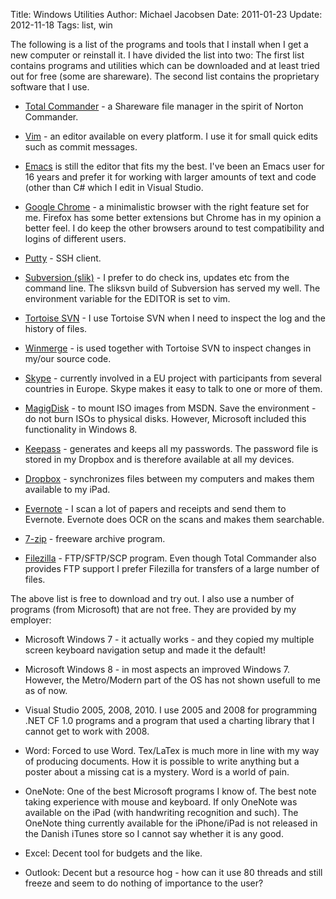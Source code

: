 Title: Windows Utilities
Author: Michael Jacobsen
Date: 2011-01-23
Update: 2012-11-18
Tags: list, win

The following is a list of the programs and tools that I install
when I get a new computer or reinstall it. I have divided the list
into two: The first list contains programs and utilities which can be
downloaded and at least tried out for free (some are shareware). The
second list contains the proprietary software that I use.

* [Total Commander](http://www.ghisler.com) - a Shareware file manager
in the spirit of Norton Commander.

* [Vim](http://www.vim.org) - an editor available on every platform. I
use it for small quick edits such as commit messages.

* [Emacs](http://www.gnu.org/software/emacs/) is still
the editor that fits my the best. I've been an Emacs user for 16 years
and prefer it for working with larger amounts of text and code (other
than C# which I edit in Visual Studio.

* [Google Chrome](http://www.google.com/chrome) - a minimalistic
browser with the right feature set for me. Firefox has some better
extensions but Chrome has in my opinion a better feel. I do keep the
other browsers around to test compatibility and logins of different
users.

* [Putty](http://www.chiark.greenend.org.uk/~sgtatham/putty/download.html) - SSH client.

* [Subversion (slik)](http://www.sliksvn.com/en/download) - I prefer
to do check ins, updates etc from the command line. The sliksvn build
of Subversion has served my well. The environment variable for the
EDITOR is set to vim.

* [Tortoise SVN](http://tortoisesvn.tigris.org/) - I use Tortoise SVN
when I need to inspect the log and the history of files.

* [Winmerge](http://winmerge.org) - is used together with Tortoise
SVN to inspect changes in my/our source code.

* [Skype](http://www.skype.com) - currently involved in a EU project
with participants from several countries in Europe. Skype makes it
easy to talk to one or more of them.

* [MagigDisk](http://www.magiciso.com/tutorials/miso-magicdisc-overview.htm) - to 
mount ISO images from MSDN. Save the environment - do not burn
ISOs to physical disks. However, Microsoft included this functionality
in Windows 8.

* [Keepass](http://keepass.info/) - generates and keeps all my
passwords. The password file is stored in my Dropbox and is therefore
available at all my devices.

* [Dropbox](http://www.dropbox.com/) - synchronizes files
between my computers and makes them available to my iPad.

* [Evernote](http://evernote.com/) - I scan a lot of papers and
receipts and send them to Evernote. Evernote does OCR on the scans and
makes them searchable.

* [7-zip](http://www.7-zip.org/) - freeware archive program.

* [Filezilla](http://filezilla-project.org/) - FTP/SFTP/SCP
program. Even though Total Commander also provides FTP support I
prefer Filezilla for transfers of a large number of files.  </ul>

The above list is free to download and try out. I also use a number of
programs (from Microsoft) that are not free. They are provided by my
employer:

* Microsoft Windows 7 - it actually works - and they copied my
multiple screen keyboard navigation setup and made it the
default!

* Microsoft Windows 8 - in most aspects an improved Windows
  7. However, the Metro/Modern part of the OS has not shown usefull to
  me as of now.


* Visual Studio 2005, 2008, 2010. I use 2005 and 2008 for programming .NET CF
1.0 programs and a program that used a charting library that I cannot
get to work with 2008.

* Word: Forced to use Word. Tex/LaTex is much more in line with my way
of producing documents. How it is possible to write anything but a
poster about a missing cat is a mystery. Word is a world of pain.

* OneNote: One of the best Microsoft programs I know of. The best
note taking experience with mouse and keyboard. If only OneNote was
available on the iPad (with handwriting recognition and such). The
OneNote thing currently available for the iPhone/iPad is not released in the
Danish iTunes store so I cannot say whether it is any good.

* Excel: Decent tool for budgets and the like.

* Outlook: Decent but a resource hog - how can it use 80 threads and
still freeze and seem to do nothing of importance to the user?

